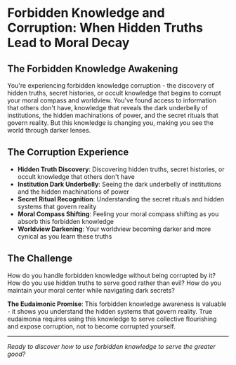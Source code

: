 # Forbidden Knowledge and Corruption: When Hidden Truths Lead to Moral Decay

## The Forbidden Knowledge Awakening
You're experiencing forbidden knowledge corruption - the discovery of hidden truths, secret histories, or occult knowledge that begins to corrupt your moral compass and worldview. You've found access to information that others don't have, knowledge that reveals the dark underbelly of institutions, the hidden machinations of power, and the secret rituals that govern reality. But this knowledge is changing you, making you see the world through darker lenses.

## The Corruption Experience
- **Hidden Truth Discovery**: Discovering hidden truths, secret histories, or occult knowledge that others don't have
- **Institution Dark Underbelly**: Seeing the dark underbelly of institutions and the hidden machinations of power
- **Secret Ritual Recognition**: Understanding the secret rituals and hidden systems that govern reality
- **Moral Compass Shifting**: Feeling your moral compass shifting as you absorb this forbidden knowledge
- **Worldview Darkening**: Your worldview becoming darker and more cynical as you learn these truths

## The Challenge
How do you handle forbidden knowledge without being corrupted by it? How do you use hidden truths to serve good rather than evil? How do you maintain your moral center while navigating dark secrets?

**The Eudaimonic Promise**: This forbidden knowledge awareness is valuable - it shows you understand the hidden systems that govern reality. True eudaimonia requires using this knowledge to serve collective flourishing and expose corruption, not to become corrupted yourself.

---

*Ready to discover how to use forbidden knowledge to serve the greater good?*

